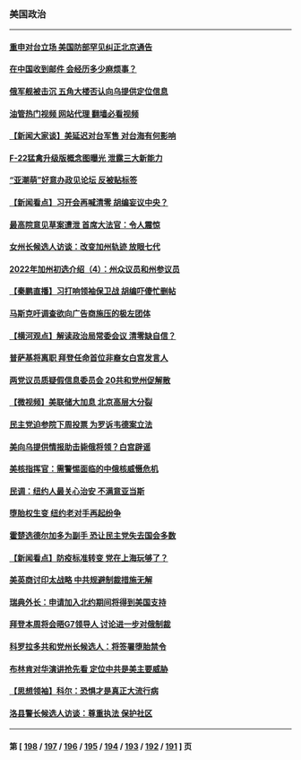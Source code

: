 ### 美国政治
---
#### [重申对台立场 美国防部罕见纠正北京通告](../../pages/ncid1078159/n13728959.md?05070845) 
#### [在中国收到邮件 会经历多少麻烦事？](../../pages/ncid1078159/n13728922.md?05070845) 
#### [俄军舰被击沉 五角大楼否认向乌提供定位信息](../../pages/ncid1078159/n13728849.md?05070845) 
#### [油管热门视频 网站代理 翻墙必看视频](http://209.222.30.114:81/youtube.html?05070845)
#### [【新闻大家谈】美延迟对台军售 对台海有何影响](../../pages/ncid1078159/n13728740.md?05070845) 
#### [F-22猛禽升级版概念图曝光 泄露三大新能力](../../pages/ncid1078159/n13728206.md?05070845) 
#### [“亚潮萌”好意办政见论坛 反被贴标签](../../pages/ncid1078159/n13728437.md?05070845) 
#### [【新闻看点】习开会再喊清零 胡编妄议中央？](../../pages/ncid1078159/n13728063.md?05070845) 
#### [最高院意见草案遭泄 首席大法官：令人震惊](../../pages/ncid1078159/n13728266.md?05070845) 
#### [女州长候选人访谈：改变加州轨迹 放眼七代](../../pages/ncid1078159/n13728290.md?05070845) 
#### [2022年加州初选介绍（4）：州众议员和州参议员](../../pages/ncid1078159/n13728283.md?05070845) 
#### [【秦鹏直播】习打响领袖保卫战 胡编吓傻忙删帖](../../pages/ncid1078159/n13728243.md?05070845) 
#### [马斯克吁调查欲向广告商施压的极左团体](../../pages/ncid1078159/n13728189.md?05070845) 
#### [【横河观点】解读政治局常委会议 清零缺自信？](../../pages/ncid1078159/n13728250.md?05070845) 
#### [普萨基将离职 拜登任命首位非裔女白宫发言人](../../pages/ncid1078159/n13728137.md?05070845) 
#### [两党议员质疑假信息委员会 20共和党州促解散](../../pages/ncid1078159/n13728037.md?05070845) 
#### [【微视频】美联储大加息 北京高层大分裂](../../pages/ncid1078159/n13727958.md?05070845) 
#### [民主党迫参院下周投票 为罗诉韦德案立法](../../pages/ncid1078159/n13728056.md?05070845) 
#### [美向乌提供情报助击毙俄将领？白宫辟谣](../../pages/ncid1078159/n13728069.md?05070845) 
#### [美核指挥官：需警惕面临的中俄核威慑危机](../../pages/ncid1078159/n13727989.md?05070845) 
#### [民调：纽约人最关心治安 不满意亚当斯](../../pages/ncid1078159/n13727583.md?05070845) 
#### [堕胎权生变 纽约老对手再起纷争](../../pages/ncid1078159/n13727540.md?05070845) 
#### [霍楚选德尔加多为副手 恐让民主党失去国会多数](../../pages/ncid1078159/n13727554.md?05070845) 
#### [【新闻看点】防疫标准转变 党在上海玩够了？](../../pages/ncid1078159/n13727183.md?05070845) 
#### [美英商讨印太战略 中共规避制裁措施无解](../../pages/ncid1078159/n13727536.md?05070845) 
#### [瑞典外长：申请加入北约期间将得到美国支持](../../pages/ncid1078159/n13727517.md?05070845) 
#### [拜登本周将会晤G7领导人 讨论进一步对俄制裁](../../pages/ncid1078159/n13727495.md?05070845) 
#### [科罗拉多共和党州长候选人：将签署堕胎禁令](../../pages/ncid1078159/n13727324.md?05070845) 
#### [布林肯对华演讲抢先看 定位中共是美主要威胁](../../pages/ncid1078159/n13727292.md?05070845) 
#### [【思想领袖】科尔：恐惧才是真正大流行病](../../pages/ncid1078159/n13723614.md?05070845) 
#### [洛县警长候选人访谈：尊重执法 保护社区](../../pages/ncid1078159/n13727400.md?05070845) 

---
#### 第 [ [198](./198.md?05070845) / [197](./197.md?05070845) / [196](./196.md?05070845) / [195](./195.md?05070845) / [194](./194.md?05070845) / [193](./193.md?05070845) / [192](./192.md?05070845) / [191](./191.md?05070845) ] 页
